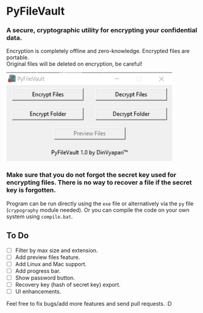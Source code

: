 # PyFileVault

### A secure, cryptographic utility for encrypting your confidential data.
Encryption is completely offline and zero-knowledge. Encrypted files are portable.<br>
Original files will be deleted on encryption, be careful!

![This is an image](GUI.jpg)

### **Make sure that you do not forgot the secret key used for encrypting files. There is no way to recover a file if the secret key is forgotten.**

Program can be run directly using the `exe` file or alternatively via the `py` file (`crypography` module needed). Or you can compile the code on your own system using `compile.bat`.

## To Do
- [ ] Filter by max size and extension.
- [ ] Add preview files feature.
- [ ] Add Linux and Mac support.
- [ ] Add progress bar.
- [ ] Show password button.
- [ ] Recovery key (hash of secret key) export.
- [ ] UI enhancements.

Feel free to fix bugs/add more features and send pull requests. :D
